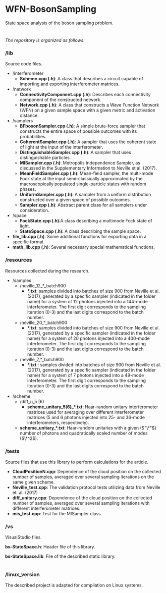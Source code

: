 # WFN-BosonSampling
State space analysis of the boson sampling problem.
#
*The repository is organized as follows:* 

 ### /lib
 Source code files.
 - /interferometer
     - **Scheme.cpp (.h)**:  A class that describes a circuit capable of importing and exporting interferometer matrices.
- /network
  - **ConnectivityComponent.cpp (.h)**: Describes each connectivity component of the constructed network.
  - **Network.cpp (.h)**: A class that constructs a Wave Function Network (WFN) on a given sample space with a given metric and activation distance.
- /samplers
  - **BFbosonSampler.cpp (.h)**: A simple brute-force sampler that constructs the entire space of possible outcomes with its probabilities.
  - **CoherentSampler.cpp (.h)**: A sampler that uses the coherent state of light at the input of the interferometer.
  - **DistinguishableSampler.cpp (.h)**: A sampler that uses distinguishable particles.
  - **MISampler.cpp (.h)**: Metropolis Independence Sampler, as discussed in the Supplementary Information to Neville et al. (2017).
  - **MeanFieldSampler.cpp (.h)**: Mean-field sampler, the multi-mode Fock state at the input semi-classically approximated by the macroscopically populated single-particle states with random phases.
  - **UniformSampler.cpp (.h)**: A sampler from a uniform distribution constructed over a given space of possible outcomes.
  - **Sampler.cpp (.h)**: Abstract parent class for all samplers under consideration.
- /space
  - **FockState.cpp (.h)**:A class describing a multimode Fock state of light.
  - **StateSpace.cpp (.h)**: A class describing the sample space. 
 - **file_lib.cpp (.h)**: Some additional functions for exporting data in a specific format.
 - **math_lib.cpp (.h)**: Several necessary special mathematical functions.

 ### /resources
 Resources collected during the research.
  - /samples
    - /neville_12_*_batch900
      - **\*.txt**: samples divided into batches of size 900 from Neville et al. (2017), generated by a specific sampler (indicated in the folder name) for a system of 12 photons injected into a 144-mode interferometer. The first digit corresponds to the sampling iteration (0-3) and the last digits correspond to the batch number.
    - /neville_20_*_batch900
      - **\*.txt**: samples divided into batches of size 900 from Neville et al. (2017), generated by a specific sampler (indicated in the folder name) for a system of 20 photons injected into a 400-mode interferometer. The first digit corresponds to the sampling iteration (0-3) and the last digits correspond to the batch number.
    - /neville_7_*_batch900
      - **\*.txt** : samples divided into batches of size 900 from Neville et al. (2017), generated by a specific sampler (indicated in the folder name) for a system of 7 photons injected into a 49-mode interferometer. The first digit corresponds to the sampling iteration (0-3) and the last digits correspond to the batch number.
  - /scheme
    - /diff_u_5 (6)
      - **scheme_unitary_5(6)_*.txt**: Haar-random unitary interferometer matrices used for averaging over different interferometer matrices (5 and 6 photons injected into 25- and 36-mode interferometers, respectively).
    - **scheme_unitary_*.txt**: Haar-random unitaries with a given ($"\*"$) number of photons and quadratically scaled number of modes ($\*^2$).
   
   ### /tests
   Source files that use this library to perform calculations for the article.
  - **CloudPositionN.cpp**: Dependence of the cloud position on the collected number of samples, averaged over several sampling iterations on the same given scheme.
  - **Neville_test.cpp**: The validation protocol tests utilizing data from Neville et. al. (2017)
  - **diff_unitary.cpp**: Dependence of the cloud position on the collected number of samples, averaged over several sampling iterations with different interferometer matrices.
  - **mis_test.cpp**: Test for the MISampler class.
  ### /vs
 VisualStudio files.

  **bs-StateSpace.h**: Header file of this library.
  
  **bs-StateSpace.lib**: File of the described static library.
# 
### /linux_version
The described project is adapted for compilation on Linux systems.
